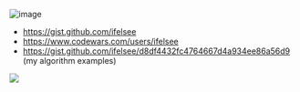 <!--<img align='left' src="https://github-readme-stats.vercel.app/api?username=ifelsee&show_icons=true">-->

<!--![dtaKeMw](https://user-images.githubusercontent.com/49848935/145769881-a2973c1c-b0da-4bd9-bacc-61d509589ebb.png)-->
![image](https://user-images.githubusercontent.com/49848935/146879282-d4741075-a77e-4e18-b42c-c036d76e98ab.png)


- https://gist.github.com/ifelsee
- https://www.codewars.com/users/ifelsee
- https://gist.github.com/ifelsee/d8df4432fc4764667d4a934ee86a56d9 (my algorithm examples)


![](https://komarev.com/ghpvc/?username=ifelsee)
